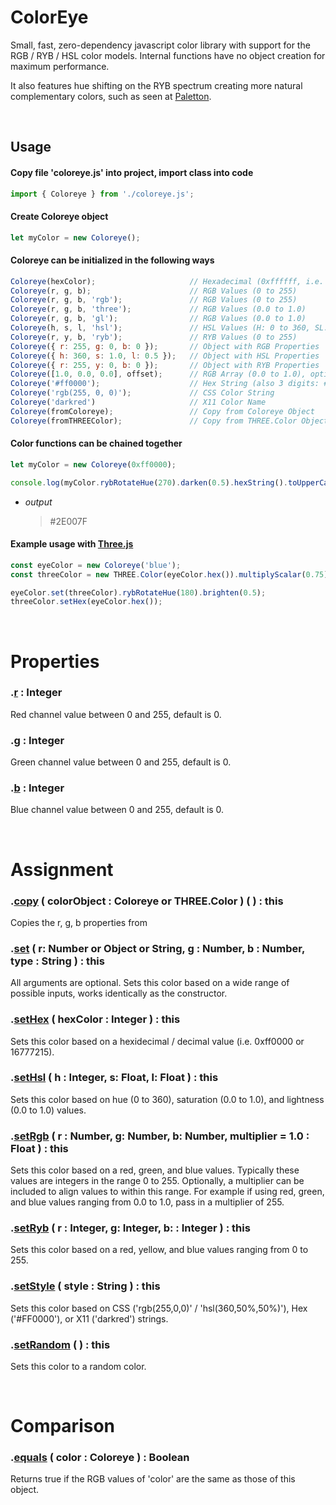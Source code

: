 # ColorEye
Small, fast, zero-dependency javascript color library with support for the RGB / RYB / HSL color models. Internal functions have no object creation for maximum performance. 

It also features hue shifting on the RYB spectrum creating more natural complementary colors, such as seen at [Paletton](https://paletton.com/).

<br>

## Usage

#### Copy file 'coloreye.js' into project, import class into code

```javascript
import { Coloreye } from './coloreye.js';
```

#### Create Coloreye object

```javascript
let myColor = new Coloreye();
```

#### Coloreye can be initialized in the following ways

```javascript
Coloreye(hexColor);                     // Hexadecimal (0xffffff, i.e. 16777215)
Coloreye(r, g, b);                      // RGB Values (0 to 255)
Coloreye(r, g, b, 'rgb');               // RGB Values (0 to 255)
Coloreye(r, g, b, 'three');             // RGB Values (0.0 to 1.0)
Coloreye(r, g, b, 'gl');                // RGB Values (0.0 to 1.0)
Coloreye(h, s, l, 'hsl');               // HSL Values (H: 0 to 360, SL: 0.0 to 1.0)
Coloreye(r, y, b, 'ryb');               // RYB Values (0 to 255)
Coloreye({ r: 255, g: 0, b: 0 });       // Object with RGB Properties
Coloreye({ h: 360, s: 1.0, l: 0.5 });   // Object with HSL Properties
Coloreye({ r: 255, y: 0, b: 0 });       // Object with RYB Properties
Coloreye([1.0, 0.0, 0.0], offset);      // RGB Array (0.0 to 1.0), optional array offset
Coloreye('#ff0000');                    // Hex String (also 3 digits: #f00)
Coloreye('rgb(255, 0, 0)');             // CSS Color String
Coloreye('darkred')                     // X11 Color Name
Coloreye(fromColoreye);                 // Copy from Coloreye Object
Coloreye(fromTHREEColor);               // Copy from THREE.Color Object
```

#### Color functions can be chained together

```javascript
let myColor = new Coloreye(0xff0000);

console.log(myColor.rybRotateHue(270).darken(0.5).hexString().toUpperCase());
```
* _output_

    > #2E007F

#### Example usage with [Three.js](https://threejs.org/)

```javascript
const eyeColor = new Coloreye('blue');
const threeColor = new THREE.Color(eyeColor.hex()).multiplyScalar(0.75);

eyeColor.set(threeColor).rybRotateHue(180).brighten(0.5);
threeColor.setHex(eyeColor.hex());
```

<br>

# Properties

### **.[r]()** : Integer
Red channel value between 0 and 255, default is 0.

### **.[g]()** : Integer
Green channel value between 0 and 255, default is 0.

### **.[b]()** : Integer
Blue channel value between 0 and 255, default is 0.

<br>

# Assignment

### **.[copy]()** ( colorObject : Coloreye or THREE.Color ) ( ) : this
Copies the r, g, b properties from 

### **.[set]()** ( r: Number or Object or String, g : Number, b : Number, type : String ) : this
All arguments are optional. Sets this color based on a wide range of possible inputs, works identically as the constructor.

### **.[setHex]()** ( hexColor : Integer ) : this
Sets this color based on a hexidecimal / decimal value (i.e. 0xff0000 or 16777215).

### **.[setHsl]()** ( h : Integer, s: Float, l: Float ) : this
Sets this color based on hue (0 to 360), saturation (0.0 to 1.0), and lightness (0.0 to 1.0) values.

### **.[setRgb]()** ( r : Number, g: Number, b: Number, multiplier = 1.0 : Float ) : this
Sets this color based on a red, green, and blue values. Typically these values are integers in the range 0 to 255. Optionally, a multiplier can be included to align values to within this range. For example if using red, green, and blue values ranging from 0.0 to 1.0, pass in a multiplier of 255.

### **.[setRyb]()** ( r : Integer, g: Integer, b: : Integer ) : this
Sets this color based on a red, yellow, and blue values ranging from 0 to 255.

### **.[setStyle]()** ( style : String ) : this
Sets this color based on CSS ('rgb(255,0,0)' / 'hsl(360,50%,50%)'), Hex ('#FF0000'), or X11 ('darkred') strings.

### **.[setRandom]()** ( ) : this
Sets this color to a random color.

<br>

# Comparison

### **.[equals]()** ( color : Coloreye ) : Boolean
Returns true if the RGB values of 'color' are the same as those of this object.